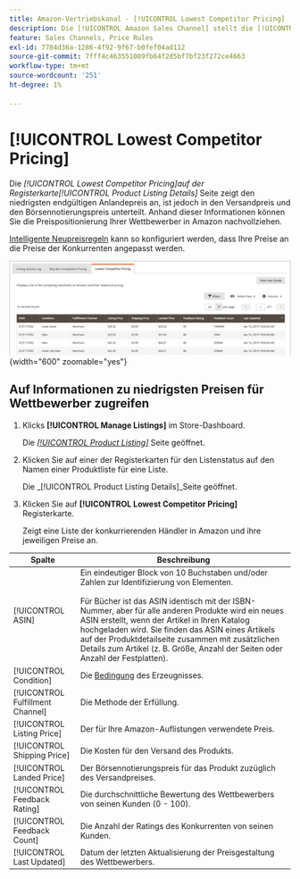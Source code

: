 ```yaml
---
title: Amazon-Vertriebskanal - [!UICONTROL Lowest Competitor Pricing]
description: Die [!UICONTROL Amazon Sales Channel] stellt die [!UICONTROL Lowest Competitor Pricing] -Tab, damit Sie die Preispositionierung Ihrer Konkurrenten in Amazon besser verstehen können.
feature: Sales Channels, Price Rules
exl-id: 7784d36a-1286-4f92-9f67-b0fef04ad112
source-git-commit: 7fff4c463551089fb64f2d5bf7bf23f272ce4663
workflow-type: tm+mt
source-wordcount: '251'
ht-degree: 1%

---
```


# [!UICONTROL Lowest Competitor Pricing]

Die _[!UICONTROL Lowest Competitor Pricing]_auf der Registerkarte_[!UICONTROL Product Listing Details]_ Seite zeigt den niedrigsten endgültigen Anlandepreis an, ist jedoch in den Versandpreis und den Börsennotierungspreis unterteilt. Anhand dieser Informationen können Sie die Preispositionierung Ihrer Wettbewerber in Amazon nachvollziehen.

[Intelligente Neupreisregeln](./intelligent-repricing-rules.md) kann so konfiguriert werden, dass Ihre Preise an die Preise der Konkurrenten angepasst werden.

![Niedrigste Preise für Wettbewerber](assets/amazon-listing-details-lowest-comp.png){width="600" zoomable="yes"}

## Auf Informationen zu niedrigsten Preisen für Wettbewerber zugreifen

1. Klicks **[!UICONTROL Manage Listings]** im Store-Dashboard.

   Die [_[!UICONTROL Product Listing]_](./managing-product-listings.md) Seite geöffnet.

1. Klicken Sie auf einer der Registerkarten für den Listenstatus auf den Namen einer Produktliste für eine Liste.

   Die _[!UICONTROL Product Listing Details]_Seite geöffnet.

1. Klicken Sie auf **[!UICONTROL Lowest Competitor Pricing]** Registerkarte.

   Zeigt eine Liste der konkurrierenden Händler in Amazon und ihre jeweiligen Preise an.

| Spalte | Beschreibung |
|----------------------------------|----------------------------------------------------------------------------------------------------------------------------------------------------------------------------------------------------------------------------------------------------------------------------------------------------------------------------------------------------------------------------------------|
| [!UICONTROL ASIN] | Ein eindeutiger Block von 10 Buchstaben und/oder Zahlen zur Identifizierung von Elementen.<br><br>Für Bücher ist das ASIN identisch mit der ISBN-Nummer, aber für alle anderen Produkte wird ein neues ASIN erstellt, wenn der Artikel in Ihren Katalog hochgeladen wird. Sie finden das ASIN eines Artikels auf der Produktdetailseite zusammen mit zusätzlichen Details zum Artikel (z. B. Größe, Anzahl der Seiten oder Anzahl der Festplatten). |
| [!UICONTROL Condition] | Die [Bedingung](./product-listing-condition.md) des Erzeugnisses. |
| [!UICONTROL Fulfillment Channel] | Die Methode der Erfüllung. |
| [!UICONTROL Listing Price] | Der für Ihre Amazon-Auflistungen verwendete Preis. |
| [!UICONTROL Shipping Price] | Die Kosten für den Versand des Produkts. |
| [!UICONTROL Landed Price] | Der Börsennotierungspreis für das Produkt zuzüglich des Versandpreises. |
| [!UICONTROL Feedback Rating] | Die durchschnittliche Bewertung des Wettbewerbers von seinen Kunden (0 - 100). |
| [!UICONTROL Feedback Count] | Die Anzahl der Ratings des Konkurrenten von seinen Kunden. |
| [!UICONTROL Last Updated] | Datum der letzten Aktualisierung der Preisgestaltung des Wettbewerbers. |

